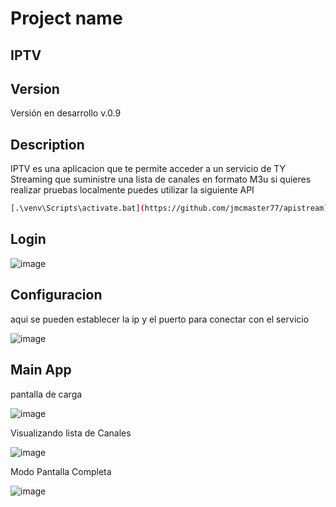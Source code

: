 # Project name
## IPTV

## Version 

Versión en desarrollo v.0.9

## Description

IPTV es una aplicacion que te permite acceder a un servicio de TY Streaming que suministre una lista de canales en formato M3u 
si quieres realizar pruebas localmente puedes utilizar la siguiente API 

```bash
[.\venv\Scripts\activate.bat](https://github.com/jmcmaster77/apistream)
```

## Login 

![image](https://github.com/user-attachments/assets/80606dc4-78c7-4115-a639-9337ac2e8781)

## Configuracion 
aqui se pueden establecer la ip y el puerto para conectar con el servicio 

![image](https://github.com/user-attachments/assets/dea510e7-bed4-47f8-9a5b-ed3c3854d7d9)

## Main App 

pantalla de carga 

![image](https://github.com/user-attachments/assets/743c3477-4cf9-4600-bbed-54591dd02669)

Visualizando lista de Canales 

![image](https://github.com/user-attachments/assets/3e3a5cf5-dc5e-43b3-8f19-88958858ef43)

Modo Pantalla Completa 

![image](https://github.com/user-attachments/assets/f3e6e462-4b3c-4ab2-bf3a-645c02f25c34)

